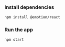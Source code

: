 ### Install dependencies

```bash
npm install @emotion/react
```

### Run the app

```bash
npm start
```

